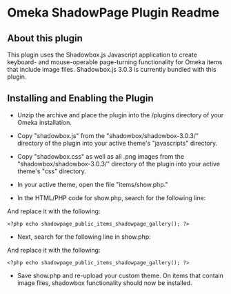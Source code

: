 # Omeka ShadowPage Plugin Readme

## About this plugin 

This plugin uses the Shadowbox.js Javascript application to create keyboard- and mouse-operable page-turning functionality for Omeka items
that include image files.  Shadowbox.js 3.0.3 is currently bundled with this plugin.  

## Installing and Enabling the Plugin

- Unzip the archive and place the plugin into the /plugins directory of your Omeka installation.

- Copy "shadowbox.js" from the "shadowbox/shadowbox-3.0.3/" directory of the plugin into your active theme's "javascripts" directory.

- Copy "shadowbox.css" as well as all .png images from the "shadowbox/shadowbox-3.0.3/" directory of the plugin into your active theme's 
"css" directory.

- In your active theme, open the file "items/show.php."  

- In the HTML/PHP code for show.php, search for the following line:

	<?php echo item_image_gallery(); ?>

And replace it with the following:

	<?php echo shadowpage_public_items_shadowpage_gallery(); ?>

- Next, search for the following line in show.php:

	<?php echo files_for_item(); ?>

And replace it with the following:

	<?php echo shadowpage_public_items_shadowpage_gallery(); ?>

- Save show.php and re-upload your custom theme.  On items that contain image files, shadowbox functionality should now be installed.


